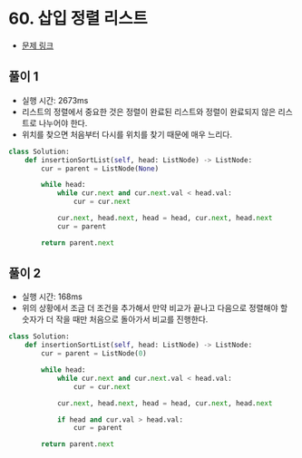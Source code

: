 # 60. 삽입 정렬 리스트

- [문제 링크](https://leetcode.com/problems/insertion-sort-list/)

## 풀이 1

- 실행 시간: 2673ms
- 리스트의 정렬에서 중요한 것은 정렬이 완료된 리스트와 정렬이 완료되지 않은 리스트로 나누어야 한다.
- 위치를 찾으면 처음부터 다시를 위치를 찾기 때문에 매우 느리다.

```python
class Solution:
    def insertionSortList(self, head: ListNode) -> ListNode:
        cur = parent = ListNode(None)

        while head:
            while cur.next and cur.next.val < head.val:
                cur = cur.next

            cur.next, head.next, head = head, cur.next, head.next
            cur = parent

        return parent.next
```

## 풀이 2

- 실행 시간: 168ms
- 위의 상황에서 조금 더 조건을 추가해서 만약 비교가 끝나고 다음으로 정렬해야 할 숫자가 더 작을 때만 처음으로 돌아가서 비교를 진행한다.

```python
class Solution:
    def insertionSortList(self, head: ListNode) -> ListNode:
        cur = parent = ListNode(0)

        while head:
            while cur.next and cur.next.val < head.val:
                cur = cur.next

            cur.next, head.next, head = head, cur.next, head.next

            if head and cur.val > head.val:
                cur = parent

        return parent.next
```